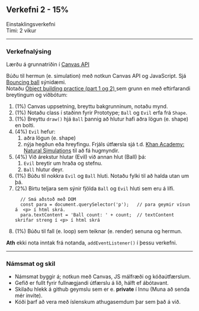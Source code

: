 ## Verkefni 2 - 15%
Einstaklingsverkefni <br>
Tími: 2 vikur

---

### Verkefnalýsing
Lærðu á grunnatriðin í [Canvas API](https://developer.mozilla.org/en-US/docs/Web/API/Canvas_API/Tutorial) 

Búðu til hermun (e. simulation) með notkun Canvas API og JavaScript. Sjá [Bouncing ball](https://mdn.github.io/learning-area/javascript/oojs/bouncing-balls/index-finished.html) sýnidæmi. <br>
Notaðu [Object building practice (part 1 og 2) ](https://github.com/GunnarThorunnarson/FORR3JS05DU/wiki/Canvas#hermun-e-simulation) sem grunn en með eftirfarandi breytingum og viðbótum:

1. (1%) Canvas uppsetning, breyttu bakgrunninum, notaðu mynd.
1. (1%) Notaðu class í staðinn fyrir Prototype; `Ball` og `Evil` erfa frá `Shape`.
1. (1%) Breyttu `draw()` hjá `Ball` þannig að hlutur hafi aðra lögun (e. shape) en bolti.
1. (4%) `Evil` hefur:
   1. aðra lögun (e. shape) 
   1. nýja hegðun eða hreyfingu. Frjáls útfærsla sjá t.d. [Khan Academy: Natural Simulations](https://www.khanacademy.org/computing/computer-programming/programming-natural-simulations) til að fá hugmyndir.
1. (4%) Við árekstur hlutar (Evil) við annan hlut (Ball) þá:
   1. `Evil` breytir um hraða og stefnu.
   1. `Ball` hlutur deyr.
1. (1%) Búðu til nokkra `Evil` og `Ball` hluti. Notaðu fylki til að halda utan um þá.
1. (2%) Birtu teljara sem sýnir fjölda `Ball` og `Evil` hluti sem eru á lífi. 
   ```
     // Smá aðstoð með DOM
     const para = document.querySelector('p');   // para geymir vísun á  <p> í html skrá.
     para.textContent = 'Ball count: ' + count;  // textContent skrifar streng í <p> í html skrá
   ```
1. (1%) Búðu til fall (e. loop) sem teiknar (e. render) senuna og hermun. 

**Ath** ekki nota inntak frá notanda, `addEventListener()` í þessu verkefni.

---

### Námsmat og skil
* Námsmat byggir á; notkun með Canvas, JS málfræði og kóðaútfærslum. 
* Gefið er fullt fyrir fullnægjandi útfærslu á lið, hálft ef ábótavant.
* Skilaðu hlekk á github geymslu sem er e. **private** í Innu (Muna að senda mér invite).
* Kóði þarf að vera með íslenskum athugasemdum þar sem það á við.


